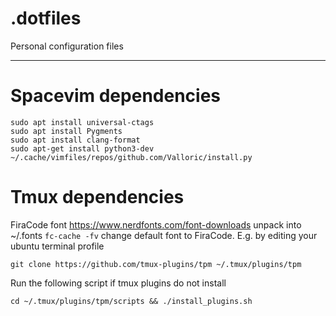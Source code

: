 # .dotfiles
Personal configuration files

-------

# Spacevim dependencies
```
sudo apt install universal-ctags
sudo apt install Pygments
sudo apt install clang-format
sudo apt-get install python3-dev
~/.cache/vimfiles/repos/github.com/Valloric/install.py
```

# Tmux dependencies

FiraCode font
https://www.nerdfonts.com/font-downloads
unpack into ~/.fonts
`fc-cache -fv`
change default font to FiraCode. E.g. by editing your ubuntu terminal profile

`git clone https://github.com/tmux-plugins/tpm ~/.tmux/plugins/tpm`

Run the following script if tmux plugins do not install

`cd ~/.tmux/plugins/tpm/scripts && ./install_plugins.sh`
